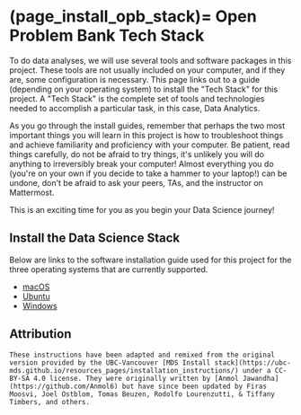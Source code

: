 (page_install_opb_stack)=
Open Problem Bank Tech Stack
=======================

To do data analyses, we will use several tools and software packages in this project.
These tools are not usually included on your computer, and if they are, some configuration is necessary.
This page links out to a guide (depending on your operating system) to install the "Tech Stack" for this project.
A "Tech Stack" is the complete set of tools and technologies needed to accomplish a particular task, in this case, Data Analytics.

As you go through the install guides, remember that perhaps the two most important things you will learn in this project is how to troubleshoot things and achieve familiarity and proficiency with your computer.
Be patient, read things carefully, do not be afraid to try things, it's unlikely you will do anything to irreversibly break your computer! 
Almost everything you do (you're on your own if you decide to take a hammer to your laptop!) can be undone, don't be afraid to ask your peers, TAs, and the instructor on Mattermost.

This is an exciting time for you as you begin your Data Science journey!

## Install the Data Science Stack

Below are links to the software installation guide used for this project for the three operating systems that are currently supported.

- [macOS](page_install_ds_stack_macOS)
- [Ubuntu](page_install_ds_stack_ubuntu)
- [Windows](page_install_ds_stack_windows)

## Attribution

```{important}
These instructions have been adapted and remixed from the original version provided by the UBC-Vancouver [MDS Install stack](https://ubc-mds.github.io/resources_pages/installation_instructions/) under a CC-BY-SA 4.0 license. They were originally written by [Anmol Jawandha](https://github.com/Anmol6) but have since been updated by Firas Moosvi, Joel Ostblom, Tomas Beuzen, Rodolfo Lourenzutti, & Tiffany Timbers, and others.
```